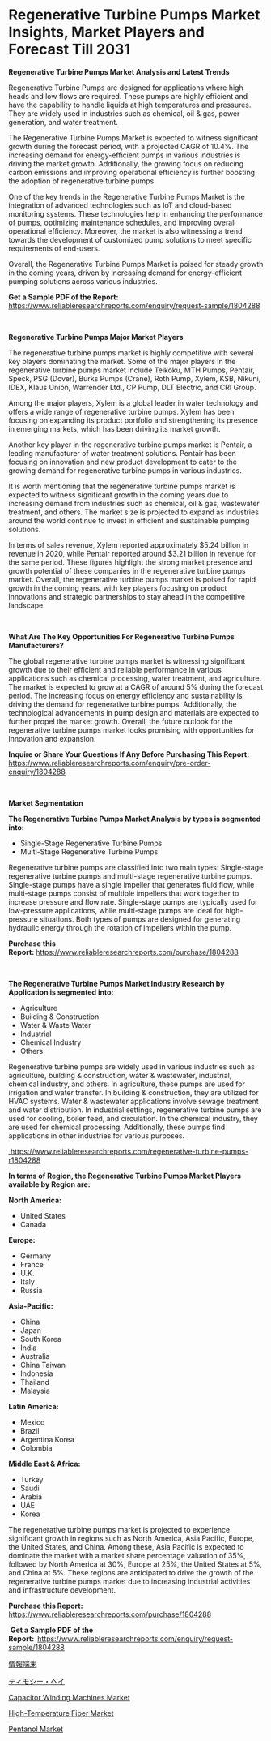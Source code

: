 <p><h1>Regenerative Turbine Pumps Market Insights, Market Players and Forecast Till 2031</h1></p><p><strong>Regenerative Turbine Pumps Market Analysis and Latest Trends</strong></p>
<p><p>Regenerative Turbine Pumps are designed for applications where high heads and low flows are required. These pumps are highly efficient and have the capability to handle liquids at high temperatures and pressures. They are widely used in industries such as chemical, oil & gas, power generation, and water treatment.</p><p>The Regenerative Turbine Pumps Market is expected to witness significant growth during the forecast period, with a projected CAGR of 10.4%. The increasing demand for energy-efficient pumps in various industries is driving the market growth. Additionally, the growing focus on reducing carbon emissions and improving operational efficiency is further boosting the adoption of regenerative turbine pumps.</p><p>One of the key trends in the Regenerative Turbine Pumps Market is the integration of advanced technologies such as IoT and cloud-based monitoring systems. These technologies help in enhancing the performance of pumps, optimizing maintenance schedules, and improving overall operational efficiency. Moreover, the market is also witnessing a trend towards the development of customized pump solutions to meet specific requirements of end-users.</p><p>Overall, the Regenerative Turbine Pumps Market is poised for steady growth in the coming years, driven by increasing demand for energy-efficient pumping solutions across various industries.</p></p>
<p><strong>Get a Sample PDF of the Report:&nbsp;</strong> <a href="https://www.reliableresearchreports.com/enquiry/request-sample/1804288">https://www.reliableresearchreports.com/enquiry/request-sample/1804288</a></p>
<p>&nbsp;</p>
<p><strong>Regenerative Turbine Pumps Major Market Players</strong></p>
<p><p>The regenerative turbine pumps market is highly competitive with several key players dominating the market. Some of the major players in the regenerative turbine pumps market include Teikoku, MTH Pumps, Pentair, Speck, PSG (Dover), Burks Pumps (Crane), Roth Pump, Xylem, KSB, Nikuni, IDEX, Klaus Union, Warrender Ltd., CP Pump, DLT Electric, and CRI Group.</p><p>Among the major players, Xylem is a global leader in water technology and offers a wide range of regenerative turbine pumps. Xylem has been focusing on expanding its product portfolio and strengthening its presence in emerging markets, which has been driving its market growth.</p><p>Another key player in the regenerative turbine pumps market is Pentair, a leading manufacturer of water treatment solutions. Pentair has been focusing on innovation and new product development to cater to the growing demand for regenerative turbine pumps in various industries.</p><p>It is worth mentioning that the regenerative turbine pumps market is expected to witness significant growth in the coming years due to increasing demand from industries such as chemical, oil & gas, wastewater treatment, and others. The market size is projected to expand as industries around the world continue to invest in efficient and sustainable pumping solutions.</p><p>In terms of sales revenue, Xylem reported approximately $5.24 billion in revenue in 2020, while Pentair reported around $3.21 billion in revenue for the same period. These figures highlight the strong market presence and growth potential of these companies in the regenerative turbine pumps market. Overall, the regenerative turbine pumps market is poised for rapid growth in the coming years, with key players focusing on product innovations and strategic partnerships to stay ahead in the competitive landscape.</p></p>
<p>&nbsp;</p>
<p><strong>What Are The Key Opportunities For Regenerative Turbine Pumps Manufacturers?</strong></p>
<p><p>The global regenerative turbine pumps market is witnessing significant growth due to their efficient and reliable performance in various applications such as chemical processing, water treatment, and agriculture. The market is expected to grow at a CAGR of around 5% during the forecast period. The increasing focus on energy efficiency and sustainability is driving the demand for regenerative turbine pumps. Additionally, the technological advancements in pump design and materials are expected to further propel the market growth. Overall, the future outlook for the regenerative turbine pumps market looks promising with opportunities for innovation and expansion.</p></p>
<p><strong>Inquire or Share Your Questions If Any Before Purchasing This Report:</strong> <a href="https://www.reliableresearchreports.com/enquiry/pre-order-enquiry/1804288">https://www.reliableresearchreports.com/enquiry/pre-order-enquiry/1804288</a></p>
<p>&nbsp;</p>
<p><strong>Market Segmentation</strong></p>
<p><strong>The Regenerative Turbine Pumps Market Analysis by types is segmented into:</strong></p>
<p><ul><li>Single-Stage Regenerative Turbine Pumps</li><li>Multi-Stage Regenerative Turbine Pumps</li></ul></p>
<p><p>Regenerative turbine pumps are classified into two main types: Single-stage regenerative turbine pumps and multi-stage regenerative turbine pumps. Single-stage pumps have a single impeller that generates fluid flow, while multi-stage pumps consist of multiple impellers that work together to increase pressure and flow rate. Single-stage pumps are typically used for low-pressure applications, while multi-stage pumps are ideal for high-pressure situations. Both types of pumps are designed for generating hydraulic energy through the rotation of impellers within the pump.</p></p>
<p><strong>Purchase this Report:&nbsp;</strong><a href="https://www.reliableresearchreports.com/purchase/1804288">https://www.reliableresearchreports.com/purchase/1804288</a></p>
<p>&nbsp;</p>
<p><strong>The Regenerative Turbine Pumps Market Industry Research by Application is segmented into:</strong></p>
<p><ul><li>Agriculture</li><li>Building & Construction</li><li>Water & Waste Water</li><li>Industrial</li><li>Chemical Industry</li><li>Others</li></ul></p>
<p><p>Regenerative turbine pumps are widely used in various industries such as agriculture, building & construction, water & wastewater, industrial, chemical industry, and others. In agriculture, these pumps are used for irrigation and water transfer. In building & construction, they are utilized for HVAC systems. Water & wastewater applications involve sewage treatment and water distribution. In industrial settings, regenerative turbine pumps are used for cooling, boiler feed, and circulation. In the chemical industry, they are used for chemical processing. Additionally, these pumps find applications in other industries for various purposes.</p></p>
<p><a href="https://www.reliableresearchreports.com/regenerative-turbine-pumps-r1804288">&nbsp;https://www.reliableresearchreports.com/regenerative-turbine-pumps-r1804288</a></p>
<p><strong>In terms of Region, the Regenerative Turbine Pumps Market Players available by Region are:</strong></p>
<p>
    <p> <strong> North America: </strong>
        <ul>
            <li>United States</li>
            <li>Canada</li>
        </ul>
        </p> 
    <p> <strong> Europe: </strong>
        <ul>
            <li>Germany</li>
            <li>France</li>
            <li>U.K.</li>
            <li>Italy</li>
            <li>Russia</li>
        </ul>
        </p> 
    <p> <strong> Asia-Pacific: </strong>
        <ul>
            <li>China</li>
            <li>Japan</li>
            <li>South Korea</li>
            <li>India</li>
            <li>Australia</li>
            <li>China Taiwan</li>
            <li>Indonesia</li>
            <li>Thailand</li>
            <li>Malaysia</li>
        </ul>
        </p> 
    <p> <strong> Latin America: </strong>
        <ul>
            <li>Mexico</li>
            <li>Brazil</li>
            <li>Argentina Korea</li>
            <li>Colombia</li>
        </ul>
        </p> 
    <p> <strong> Middle East & Africa: </strong>
        <ul>
            <li>Turkey</li>
            <li>Saudi</li>
            <li>Arabia</li>
            <li>UAE</li>
            <li>Korea</li>
        </ul>
    </p>
    </p>
<p><p>The regenerative turbine pumps market is projected to experience significant growth in regions such as North America, Asia Pacific, Europe, the United States, and China. Among these, Asia Pacific is expected to dominate the market with a market share percentage valuation of 35%, followed by North America at 30%, Europe at 25%, the United States at 5%, and China at 5%. These regions are anticipated to drive the growth of the regenerative turbine pumps market due to increasing industrial activities and infrastructure development.</p></p>
<p><strong>Purchase this Report: </strong><a href="https://www.reliableresearchreports.com/purchase/1804288">https://www.reliableresearchreports.com/purchase/1804288</a></p>
<p>&nbsp;<strong>Get a Sample PDF of the Report:&nbsp;&nbsp;</strong><a href="https://www.reliableresearchreports.com/enquiry/request-sample/1804288">https://www.reliableresearchreports.com/enquiry/request-sample/1804288</a></p>
<p><strong></strong></p>
<p><p><a href="https://github.com/moulafa/Market-Research-Report-List-1/blob/main/352490431925.md">情報端末</a></p><p><a href="https://github.com/SantosDicki04/Market-Research-Report-List-1/blob/main/869230731926.md">ティモシー・ヘイ</a></p><p><a href="https://github.com/jaidynmorantestelletmjzya/Market-Research-Report-List-2/blob/main/capacitor-winding-machines-market.md">Capacitor Winding Machines Market</a></p><p><a href="https://issuu.com/reportprime-2/docs/high-temperature-fiber-market-size-_a7a23fbb486b9c">High-Temperature Fiber Market</a></p><p><a href="https://issuu.com/reportprime-2/docs/pentanol-market-size-2030.pptx">Pentanol Market</a></p></p>
